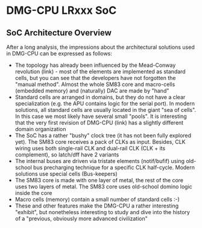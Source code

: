 # DMG-CPU LRxxx SoC

## SoC Architecture Overview

After a long analysis, the impressions about the architectural solutions used in DMG-CPU can be expressed as follows:
- The topology has already been influenced by the Mead-Conway revolution (link) - most of the elements are implemented as standard cells, but you can see that the developers have not forgotten the "manual method". Almost the whole SM83 core and macro-cells (embedded memory) and (naturally) DAC are made by "hand"
- Standard cells are arranged in domains, but they do not have a clear specialization (e.g. the APU contains logic for the serial port). In modern solutions, all standard cells are usually located in the giant "sea of cells". In this case we most likely have several small "pools". It is interesting that the very first revision of DMG-CPU (link) has a slightly different domain organization
- The SoC has a rather "bushy" clock tree (it has not been fully explored yet). The SM83 core receives a pack of CLKs as input. Besides, CLK wiring uses both single-rail CLK and dual-rail CLK (CLK + its complement), so latch/dff have 2 variants
- The internal buses are driven via tristate elements (notif/bufif) using old-school bus precharging technique for a specific CLK half-cycle. Modern solutions use special cells (Bus-keepers)
- The SM83 core is made with one layer of metal, the rest of the core uses two layers of metal. The SM83 core uses old-school domino logic inside the core
- Macro cells (memory) contain a small number of standard cells :-)
- These and other features make the DMG-CPU a rather interesting "exhibit", but nonetheless interesting to study and dive into the history of a "previous, obviously more advanced civilization"
